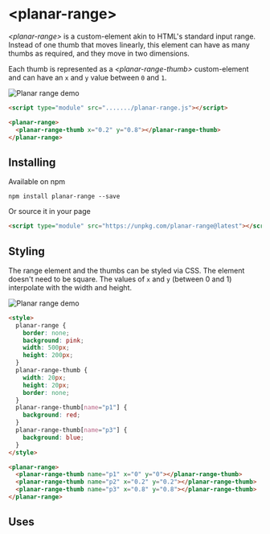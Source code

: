 # \<planar-range\>

*\<planar-range\>* is a custom-element akin to HTML's standard input range. Instead of one thumb that moves linearly, this element can have as many thumbs as required, and they move in two dimensions. 

Each thumb is represented as a *\<planar-range-thumb\>* custom-element and can have an `x` and `y` value between `0` and `1`. 
  
![Planar range demo](https://user-images.githubusercontent.com/833927/79674185-71592800-8195-11ea-868f-a340524cda38.gif)

```html
<script type="module" src="......./planar-range.js"></script>

<planar-range>
  <planar-range-thumb x="0.2" y="0.8"></planar-range-thumb>
</planar-range>

```

## Installing 
Available on npm
```
npm install planar-range --save
```

Or source it in your page
```html
<script type="module" src="https://unpkg.com/planar-range@latest"></script>
```

## Styling

The range element and the thumbs can be styled via CSS. The element doesn't need to be square. The values of `x` and `y` (between 0 and 1) interpolate with the width and height.

![Planar range demo](https://user-images.githubusercontent.com/833927/79674189-75854580-8195-11ea-9d45-9cde244d028b.gif)

```html
<style>
  planar-range {
    border: none;
    background: pink;
    width: 500px;
    height: 200px;
  }
  planar-range-thumb {
    width: 20px;
    height: 20px;
    border: none;
  }
  planar-range-thumb[name="p1"] {
    background: red;
  }
  planar-range-thumb[name="p3"] {
    background: blue;
  }
</style>

<planar-range>
  <planar-range-thumb name="p1" x="0" y="0"></planar-range-thumb>
  <planar-range-thumb name="p2" x="0.2" y="0.2"></planar-range-thumb>
  <planar-range-thumb name="p3" x="0.8" y="0.8"></planar-range-thumb>
</planar-range>
```

## Uses

